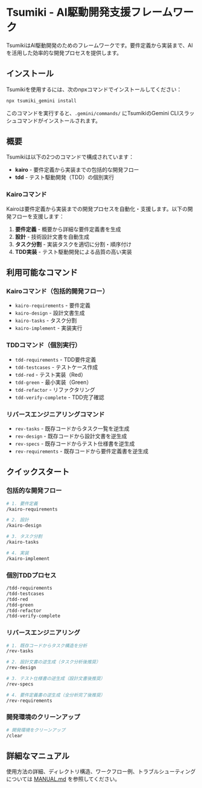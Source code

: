 # Tsumiki - AI駆動開発支援フレームワーク

TsumikiはAI駆動開発のためのフレームワークです。要件定義から実装まで、AIを活用した効率的な開発プロセスを提供します。

## インストール

Tsumikiを使用するには、次のnpxコマンドでインストールしてください：

```bash
npx tsumiki_gemini install
```

このコマンドを実行すると、`.gemini/commands/` にTsumikiのGemini CLIスラッシュコマンドがインストールされます。

## 概要

Tsumikiは以下の2つのコマンドで構成されています：

- **kairo** - 要件定義から実装までの包括的な開発フロー
- **tdd** - テスト駆動開発（TDD）の個別実行

### Kairoコマンド

Kairoは要件定義から実装までの開発プロセスを自動化・支援します。以下の開発フローを支援します：

1. **要件定義** - 概要から詳細な要件定義書を生成
2. **設計** - 技術設計文書を自動生成
3. **タスク分割** - 実装タスクを適切に分割・順序付け
4. **TDD実装** - テスト駆動開発による品質の高い実装

## 利用可能なコマンド

### Kairoコマンド（包括的開発フロー）
- `kairo-requirements` - 要件定義
- `kairo-design` - 設計文書生成
- `kairo-tasks` - タスク分割
- `kairo-implement` - 実装実行

### TDDコマンド（個別実行）
- `tdd-requirements` - TDD要件定義
- `tdd-testcases` - テストケース作成
- `tdd-red` - テスト実装（Red）
- `tdd-green` - 最小実装（Green）
- `tdd-refactor` - リファクタリング
- `tdd-verify-complete` - TDD完了確認

### リバースエンジニアリングコマンド
- `rev-tasks` - 既存コードからタスク一覧を逆生成
- `rev-design` - 既存コードから設計文書を逆生成
- `rev-specs` - 既存コードからテスト仕様書を逆生成
- `rev-requirements` - 既存コードから要件定義書を逆生成

## クイックスタート

### 包括的な開発フロー

```bash
# 1. 要件定義
/kairo-requirements

# 2. 設計
/kairo-design

# 3. タスク分割
/kairo-tasks

# 4. 実装
/kairo-implement
```

### 個別TDDプロセス

```bash
/tdd-requirements
/tdd-testcases
/tdd-red
/tdd-green
/tdd-refactor
/tdd-verify-complete
```

### リバースエンジニアリング

```bash
# 1. 既存コードからタスク構造を分析
/rev-tasks

# 2. 設計文書の逆生成（タスク分析後推奨）
/rev-design

# 3. テスト仕様書の逆生成（設計文書後推奨）
/rev-specs

# 4. 要件定義書の逆生成（全分析完了後推奨）
/rev-requirements
```

### 開発環境のクリーンアップ

```bash
# 開発環境をクリーンアップ
/clear
```

## 詳細なマニュアル

使用方法の詳細、ディレクトリ構造、ワークフロー例、トラブルシューティングについては [MANUAL.md](./MANUAL.md) を参照してください。
